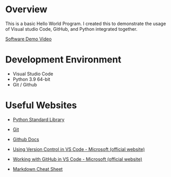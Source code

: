 # Overview

This is a basic Hello World Program. I created this to demonstrate the usage of Visual studio Code, GitHub, and Python integrated together.

[Software Demo Video](http://youtube.link.goes.here)

# Development Environment

* Visual Studio Code
* Python 3.9 64-bit
* Git / Github


# Useful Websites
* [Python Standard Library](https://docs.python.org/3/library/)
* [Git](https://git-scm.com/download)
* [Github Docs](https://docs.github.com/en/github/authenticating-to-github/keeping-your-account-and-data-secure/creating-a-personal-access-token)
* [Using Version Control in VS Code - Microsoft (official website)](https://code.visualstudio.com/docs/editor/versioncontrol)

* [Working with GitHub in VS Code - Microsoft (official website)](https://code.visualstudio.com/docs/editor/versioncontrol)
* [Markdown Cheat Sheet](https://www.markdownguide.org/cheat-sheet/)